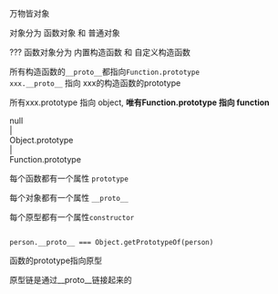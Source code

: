 万物皆对象   

对象分为 函数对象 和 普通对象   

??? 函数对象分为 内置构造函数 和 自定义构造函数   



所有构造函数的`__proto__`都指向`Function.prototype`    
`xxx.__proto__` 指向 xxx的构造函数的prototype   

所有xxx.prototype 指向 object, **唯有Function.prototype 指向 function**

null   
|   
Object.prototype   
|   
Function.prototype   



每个函数都有一个属性 `prototype`   

每个对象都有一个属性 `__proto__`    

每个原型都有一个属性`constructor`   

```

person.__proto__ === Object.getPrototypeOf(person)
```



函数的prototype指向原型

原型链是通过__proto__链接起来的

